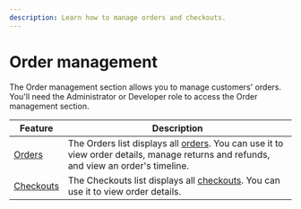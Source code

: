 ```yaml
---
description: Learn how to manage orders and checkouts.
---
```


# Order management

The Order management section allows you to manage customers' orders. You'll need the Administrator or Developer role to access the Order management section.

| Feature                 | Description                                                                                                                                                                                                       |
| ----------------------- | ----------------------------------------------------------------------------------------------------------------------------------------------------------------------------------------------------------------- |
| [Orders](orders/)       | The Orders list displays all [orders](https://www.digitalriver.com/docs/digital-river-api-reference/#tag/Orders). You can use it to view order details, manage returns and refunds, and view an order's timeline. |
| [Checkouts](checkouts/) | The Checkouts list displays all [checkouts](https://www.digitalriver.com/docs/digital-river-api-reference/#tag/Checkouts). You can use it to view order details.                                                  |
